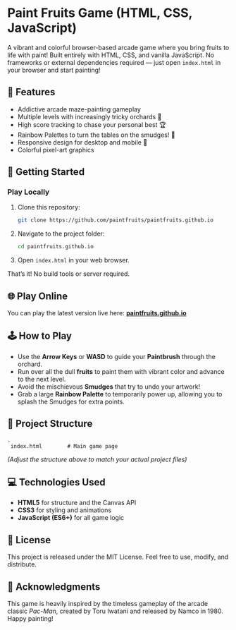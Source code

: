 ﻿# Paint Fruits Game (HTML, CSS, JavaScript)

A vibrant and colorful browser-based arcade game where you bring fruits to life with paint\! Built entirely with HTML, CSS, and vanilla JavaScript. No frameworks or external dependencies required — just open `index.html` in your browser and start painting\!

## 🎨 Features

  * Addictive arcade maze-painting gameplay
  * Multiple levels with increasingly tricky orchards 🌳
  * High score tracking to chase your personal best 🏆
  * Rainbow Palettes to turn the tables on the smudges\! 🌈
  * Responsive design for desktop and mobile 📱
  * Colorful pixel-art graphics

## 🚀 Getting Started

### Play Locally

1.  Clone this repository:
    ```bash
    git clone https://github.com/paintfruits/paintfruits.github.io
    ```
2.  Navigate to the project folder:
    ```bash
    cd paintfruits.github.io
    ```
3.  Open `index.html` in your web browser.

That’s it\! No build tools or server required.

## 🌐 Play Online

You can play the latest version live here: **[paintfruits.github.io](https://paintfruits.github.io)**

## 🕹️ How to Play

  * Use the **Arrow Keys** or **WASD** to guide your **Paintbrush** through the orchard.
  * Run over all the dull **fruits** to paint them with vibrant color and advance to the next level.
  * Avoid the mischievous **Smudges** that try to undo your artwork\!
  * Grab a large **Rainbow Palette** to temporarily power up, allowing you to splash the Smudges for extra points.

## 📁 Project Structure

```
.
 index.html        # Main game page
```

*(Adjust the structure above to match your actual project files)*

## 💻 Technologies Used

  * **HTML5** for structure and the Canvas API
  * **CSS3** for styling and animations
  * **JavaScript (ES6+)** for all game logic

## 📄 License

This project is released under the MIT License. Feel free to use, modify, and distribute.

## 🙏 Acknowledgments

This game is heavily inspired by the timeless gameplay of the arcade classic *Pac-Man*, created by Toru Iwatani and released by Namco in 1980. Happy painting\!
